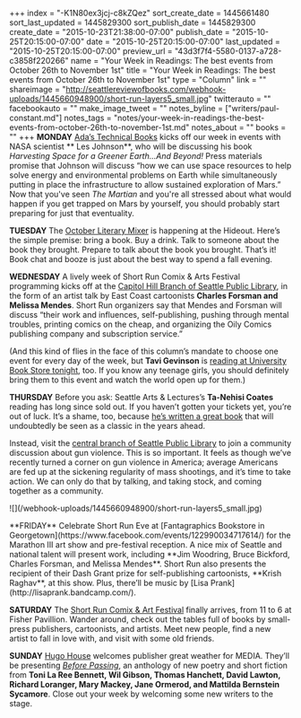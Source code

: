 +++
index = "-K1N80ex3jcj-c8kZQez"
sort_create_date = 1445661480
sort_last_updated = 1445829300
sort_publish_date = 1445829300
create_date = "2015-10-23T21:38:00-07:00"
publish_date = "2015-10-25T20:15:00-07:00"
date = "2015-10-25T20:15:00-07:00"
last_updated = "2015-10-25T20:15:00-07:00"
preview_url = "43d3f7f4-5580-0137-a728-c3858f220266"
name = "Your Week in Readings: The best events from October 26th to November 1st"
title = "Your Week in Readings: The best events from October 26th to November 1st"
type = "Column"
link = ""
shareimage = "http://seattlereviewofbooks.com/webhook-uploads/1445660948900/short-run-layers5_small.jpg"
twitterauto = ""
facebookauto = ""
make_image_tweet = ""
notes_byline = ["writers/paul-constant.md"]
notes_tags = "notes/your-week-in-readings-the-best-events-from-october-26th-to-november-1st.md"
notes_about = ""
books = ""
+++
**MONDAY** [Ada’s Technical Books](http://www.seattletechnicalbooks.com/harvesting-space-greener-earthand-beyond-featuring-author-les-johnson) kicks off our week in events with  NASA scientist ** Les Johnson**, who will be discussing his book *Harvesting Space for a Greener Earth...And Beyond!* Press materials promise that Johnson will discuss “how we can use space resources to help solve energy and environmental problems on Earth while simultaneously putting in place the infrastructure to allow sustained exploration of Mars.” Now that you've seen *The Martian* and you're all stressed about what would happen if you get trapped on Mars by yourself, you should probably start preparing for just that eventuality.

**TUESDAY** The [October Literary Mixer](https://www.facebook.com/events/1645927722321283/) is happening at the Hideout. Here’s the simple premise: bring a book. Buy a drink. Talk to someone about the book they brought. Prepare to talk about the book you brought. That’s it! Book chat and booze is just about the best way to spend a fall evening.

**WEDNESDAY** A lively week of Short Run Comix & Arts Festival programming kicks off at the [Capitol Hill Branch of Seattle Public Library](https://www.facebook.com/events/787266681382495/), in the form of an artist talk by East Coast cartoonists **Charles Forsman and Melissa Mendes**. Short Run organizers say that Mendes and Forsman will discuss “their work and influences, self-publishing, pushing through mental troubles, printing comics on the cheap, and organizing the Oily Comics publishing company and subscription service.” 

(And this kind of flies in the face of this column’s mandate to choose one event for every day of the week, but **Tavi Gevinson** is [reading at University Book Store tonight](http://www2.bookstore.washington.edu/_events/events_cal.taf?evmonth=10&evyear=2015&eventid=2015081210084200&pre=20151015&pst=20151031), too. If you know any teenage girls, you should definitely bring them to this event and watch the world open up for them.)

**THURSDAY** Before you ask: Seattle Arts & Lectures’s **Ta-Nehisi Coates** reading has long since sold out. If you haven’t gotten your tickets yet, you’re out of luck. It’s a shame, too, because [he’s written a great book](http://seattlereviewofbooks.com/reviews/the-seattle-of-your-nightmares/) that will undoubtedly be seen as a classic in the years ahead. 

Instead, visit the [central branch of Seattle Public Library](http://www.spl.org/calendar-of-events#/?i=5) to join a community discussion about gun violence. This is so important. It feels as though we’ve recently turned a corner on gun violence in America; average Americans are fed up at the sickening regularity of mass shootings, and it’s time to take action. We can only do that by talking, and taking stock, and coming together as a community.

<p class="image-left">![](/webhook-uploads/1445660948900/short-run-layers5_small.jpg)</p>**FRIDAY** Celebrate Short Run Eve at [Fantagraphics Bookstore in Georgetown](https://www.facebook.com/events/122990034717614/) for the Marathon III art show and pre-festival reception. A nice mix of Seattle and national talent will present work, including **Jim Woodring, Bruce Bickford, Charles Forsman, and Melissa Mendes**. Short Run also presents the recipient of their Dash Grant prize for self-publishing cartoonists, **Krish Raghav**, at this show. Plus, there’ll be music by [Lisa Prank](http://lisaprank.bandcamp.com/).

**SATURDAY** The [Short Run Comix & Art Festival](http://www.shortrun.org/) finally arrives, from 11 to 6 at Fisher Pavillion. Wander around, check out the tables full of books by small-press publishers, cartoonists, and artists. Meet new people, find a new artist to fall in love with, and visit with some old friends.

**SUNDAY** [Hugo House](http://hugohouse.org/event/great-weather-for-media-anthology-release-party/) welcomes publisher great weather for MEDIA. They’ll be presenting [*Before Passing*](http://greatweatherformedia.com/before-passing/), an anthology of new poetry and short fiction from **Toni La Ree Bennett, Wil Gibson, Thomas Hanchett, David Lawton, Richard Loranger, Mary Mackey, Jane Ormerod, and Mattilda Bernstein Sycamore**. Close out your week by welcoming some new writers to the stage.